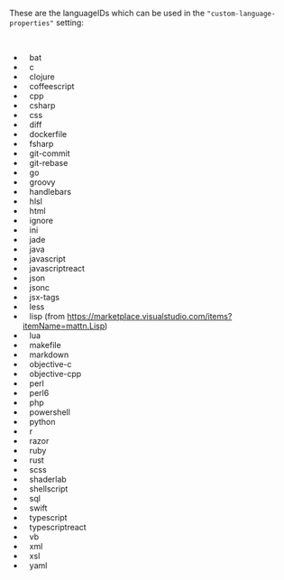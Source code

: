 These are the languageIDs which can be used in the `"custom-language-properties"` setting:    

<br/>

* &nbsp;&nbsp; bat  
* &nbsp;&nbsp; c  
* &nbsp;&nbsp; clojure  
* &nbsp;&nbsp; coffeescript
* &nbsp;&nbsp; cpp  
* &nbsp;&nbsp; csharp  
* &nbsp;&nbsp; css  
* &nbsp;&nbsp; diff  
* &nbsp;&nbsp; dockerfile  
* &nbsp;&nbsp; fsharp  
* &nbsp;&nbsp; git-commit  
* &nbsp;&nbsp; git-rebase  
* &nbsp;&nbsp; go  
* &nbsp;&nbsp; groovy  
* &nbsp;&nbsp; handlebars  
* &nbsp;&nbsp; hlsl  
* &nbsp;&nbsp; html  
* &nbsp;&nbsp; ignore  
* &nbsp;&nbsp; ini  
* &nbsp;&nbsp; jade  
* &nbsp;&nbsp; java  
* &nbsp;&nbsp; javascript  
* &nbsp;&nbsp; javascriptreact  
* &nbsp;&nbsp; json  
* &nbsp;&nbsp; jsonc  
* &nbsp;&nbsp; jsx-tags   
* &nbsp;&nbsp; less 
* &nbsp;&nbsp; lisp (from https://marketplace.visualstudio.com/items?itemName=mattn.Lisp) 
* &nbsp;&nbsp; lua  
* &nbsp;&nbsp; makefile  
* &nbsp;&nbsp; markdown  
* &nbsp;&nbsp; objective-c 
* &nbsp;&nbsp; objective-cpp   
* &nbsp;&nbsp; perl 
* &nbsp;&nbsp; perl6   
* &nbsp;&nbsp; php  
* &nbsp;&nbsp; powershell  
* &nbsp;&nbsp; python  
* &nbsp;&nbsp; r  
* &nbsp;&nbsp; razor  
* &nbsp;&nbsp; ruby  
* &nbsp;&nbsp; rust  
* &nbsp;&nbsp; scss  
* &nbsp;&nbsp; shaderlab  
* &nbsp;&nbsp; shellscript  
* &nbsp;&nbsp; sql  
* &nbsp;&nbsp; swift  
* &nbsp;&nbsp; typescript  
* &nbsp;&nbsp; typescriptreact  
* &nbsp;&nbsp; vb  
* &nbsp;&nbsp; xml 
* &nbsp;&nbsp; xsl   
* &nbsp;&nbsp; yaml  
